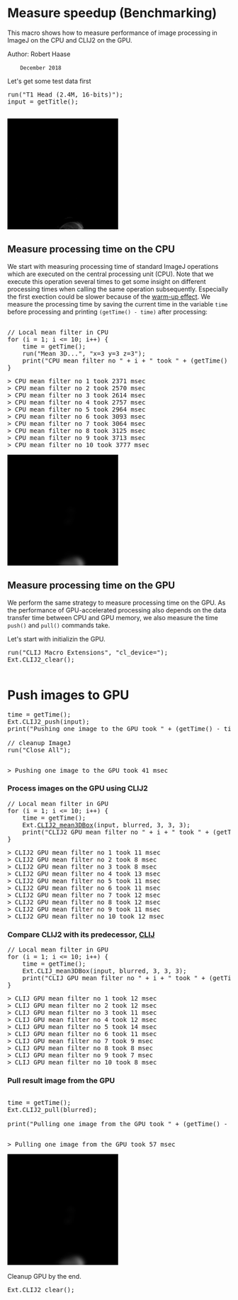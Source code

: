 

# Measure speedup (Benchmarking)

This macro shows how to measure performance of image processing in ImageJ on the CPU 
and CLIJ2 on the GPU.

Author: Robert Haase
 
        December 2018

Let's get some test data first

<pre class="highlight">
run("T1 Head (2.4M, 16-bits)");
input = getTitle();

</pre>
<a href="image_1587405238792.png"><img src="image_1587405238792.png" width="250" alt="t1-head.tif"/></a>

## Measure processing time on the CPU

We start with measuring processing time of standard ImageJ operations which are executed 
on the central processing unit (CPU). Note that we execute this operation several times
to get some insight on different processing times when calling the same operation 
subsequently. Especially the first exection could be slower because of the 
[warm-up effect](https://stackoverflow.com/questions/36198278/why-does-the-jvm-require-warmup).
We measure the processing time by saving the current time in the variable `time` before 
processing and printing `(getTime() - time)` after processing:

<pre class="highlight">

// Local mean filter in CPU
for (i = 1; i <= 10; i++) {
	time = getTime();
	run("Mean 3D...", "x=3 y=3 z=3");
	print("CPU mean filter no " + i + " took " + (getTime() - time) + " msec");
}
</pre>
<pre>
> CPU mean filter no 1 took 2371 msec
> CPU mean filter no 2 took 2570 msec
> CPU mean filter no 3 took 2614 msec
> CPU mean filter no 4 took 2757 msec
> CPU mean filter no 5 took 2964 msec
> CPU mean filter no 6 took 3093 msec
> CPU mean filter no 7 took 3064 msec
> CPU mean filter no 8 took 3125 msec
> CPU mean filter no 9 took 3713 msec
> CPU mean filter no 10 took 3777 msec
</pre>
<a href="image_1587405268865.png"><img src="image_1587405268865.png" width="250" alt="t1-head.tif"/></a>

## Measure processing time on the GPU
We perform the same strategy to measure processing time on the GPU. As the performance of
GPU-accelerated processing also depends on the data transfer time between CPU and GPU memory,
we also measure the time `push()` and `pull()` commands take.

Let's start with initializin the GPU.

<pre class="highlight">
run("CLIJ Macro Extensions", "cl_device=");
Ext.CLIJ2_clear();

</pre>

##
# Push images to GPU

<pre class="highlight">
time = getTime();
Ext.CLIJ2_push(input);
print("Pushing one image to the GPU took " + (getTime() - time) + " msec");

// cleanup ImageJ
run("Close All");

</pre>
<pre>
> Pushing one image to the GPU took 41 msec
</pre>

### Process images on the GPU using CLIJ2

<pre class="highlight">
// Local mean filter in GPU
for (i = 1; i <= 10; i++) {
	time = getTime();
	Ext.<a href="https://clij.github.io/clij2-docs/reference_mean3DBox">CLIJ2_mean3DBox</a>(input, blurred, 3, 3, 3);
	print("CLIJ2 GPU mean filter no " + i + " took " + (getTime() - time) + " msec");
}
</pre>
<pre>
> CLIJ2 GPU mean filter no 1 took 11 msec
> CLIJ2 GPU mean filter no 2 took 8 msec
> CLIJ2 GPU mean filter no 3 took 8 msec
> CLIJ2 GPU mean filter no 4 took 13 msec
> CLIJ2 GPU mean filter no 5 took 11 msec
> CLIJ2 GPU mean filter no 6 took 11 msec
> CLIJ2 GPU mean filter no 7 took 12 msec
> CLIJ2 GPU mean filter no 8 took 12 msec
> CLIJ2 GPU mean filter no 9 took 11 msec
> CLIJ2 GPU mean filter no 10 took 12 msec
</pre>

### Compare CLIJ2 with its predecessor, [CLIJ](https://www.nature.com/articles/s41592-019-0650-1)

<pre class="highlight">
// Local mean filter in GPU
for (i = 1; i <= 10; i++) {
	time = getTime();
	Ext.CLIJ_mean3DBox(input, blurred, 3, 3, 3);
	print("CLIJ GPU mean filter no " + i + " took " + (getTime() - time) + " msec");
}
</pre>
<pre>
> CLIJ GPU mean filter no 1 took 12 msec
> CLIJ GPU mean filter no 2 took 12 msec
> CLIJ GPU mean filter no 3 took 11 msec
> CLIJ GPU mean filter no 4 took 12 msec
> CLIJ GPU mean filter no 5 took 14 msec
> CLIJ GPU mean filter no 6 took 11 msec
> CLIJ GPU mean filter no 7 took 9 msec
> CLIJ GPU mean filter no 8 took 8 msec
> CLIJ GPU mean filter no 9 took 7 msec
> CLIJ GPU mean filter no 10 took 8 msec
</pre>


### Pull result image from the GPU

<pre class="highlight">

time = getTime();
Ext.CLIJ2_pull(blurred);

print("Pulling one image from the GPU took " + (getTime() - time) + " msec");

</pre>
<pre>
> Pulling one image from the GPU took 57 msec
</pre>
<a href="image_1587405269287.png"><img src="image_1587405269287.png" width="250" alt="CLIJ2_mean3DBox_result76"/></a>

Cleanup GPU 
by the end.

<pre class="highlight">
Ext.CLIJ2_clear();
</pre>



</pre>
</pre>
